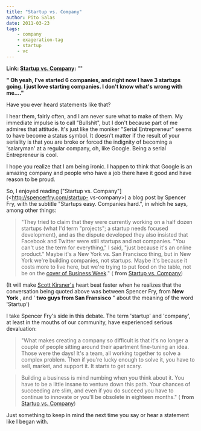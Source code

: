 ```yaml
---
title: "Startup vs. Company"
author: Pito Salas
date: 2011-03-23
tags:
    - company
    - exageration-tag
    - startup
    - vc
---
```


**Link: [Startup vs. Company](None):** ""



**" Oh yeah, I've started 6 companies, and right now I have 3 startups going.
I just love starting companies. I don't know what's wrong with me…."**

Have you ever heard statements like that?

I hear them, fairly often, and I am never sure what to make of them. My
immediate impulse is to call "Bullshit", but I don't because part of me
admires that attitude. It's just like the moniker "Serial Entrepreneur" seems
to have become a status symbol. It doesn't matter if the result of your
seriality is that you are broke or forced the indignity of becoming a
'salaryman' at a regular company, oh, like Google. Being a serial Entrepreneur
is cool.

I hope you realize that I am being ironic. I happen to think that Google is an
amazing company and people who have a job there have it good and have reason
to be proud.

So, I enjoyed reading ["Startup vs. Company"](<http://spencerfry.com/startup-
vs-company>) a blog post by Spencer Fry, with the subtitle "Startups easy.
Companies hard.", in which he says, among other things:

> "They tried to claim that they were currently working on a half dozen
> startups (what I'd term "projects"; a startup needs focused development),
> and as the dispute developed they also insisted that Facebook and Twitter
> were still startups and not companies. "You can't use the term for
> everything," I said, "just because it's an online product." Maybe it's a New
> York vs. San Francisco thing, but in New York we're building companies, not
> startups. Maybe it's because it costs more to live here, but we're trying to
> put food on the table, not be on the [cover of Business
> Week](<http://37signals.com/svn/archives2/dont_believe_businessweeks_bubblemath.php>
> "Business Week")." ( **from** [Startup vs.
> Company](<http://spencerfry.com/startup-vs-company>))

(It will make [Scott
Kirsner's](<http://www.boston.com/business/technology/innoeco/>) heart beat
faster when he realizes that the conversation being quoted above was between
Spencer Fry, from **New York** , and ' **two guys from San Fransisco** " about
the meaning of the word 'Startup')

I take Spencer Fry's side in this debate. The term 'startup' and 'company', at
least in the mouths of our community, have experienced serious devaluation:

> "What makes creating a company so difficult is that it's no longer a couple
> of people sitting around their apartment fine-tuning an idea. Those were the
> days! It's a team, all working together to solve a complex problem. Then if
> you're lucky enough to solve it, you have to sell, market, and support it.
> It starts to get scary.

> Building a business is mind numbing when you think about it. You have to be
> a little insane to venture down this path. Your chances of succeeding are
> slim, and even if you do succeed you have to continue to innovate or you'll
> be obsolete in eighteen months." ( **from** [Startup vs.
> Company](<http://spencerfry.com/startup-vs-company>))

Just something to keep in mind the next time you say or hear a statement like
I began with.


